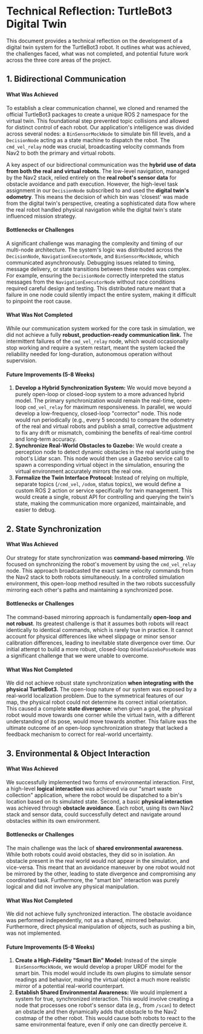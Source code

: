 # **Technical Reflection: TurtleBot3 Digital Twin**

This document provides a technical reflection on the development of a digital twin system for the TurtleBot3 robot. It outlines what was achieved, the challenges faced, what was not completed, and potential future work across the three core areas of the project.

## **1. Bidirectional Communication**

#### **What Was Achieved**

To establish a clear communication channel, we cloned and renamed the official TurtleBot3 packages to create a unique ROS 2 namespace for the virtual twin. This foundational step prevented topic collisions and allowed for distinct control of each robot. Our application's intelligence was divided across several nodes: a `BinSensorMockNode` to simulate bin fill levels, and a `DecisionNode` acting as a state machine to dispatch the robot. The `cmd_vel_relay` node was crucial, broadcasting velocity commands from Nav2 to both the primary and virtual robots.

A key aspect of our bidirectional communication was the **hybrid use of data from both the real and virtual robots**. The low-level navigation, managed by the Nav2 stack, relied entirely on the **real robot's sensor data** for obstacle avoidance and path execution. However, the high-level task assignment in our `DecisionNode` subscribed to and used the **digital twin's odometry**. This means the decision of which bin was 'closest' was made from the digital twin's perspective, creating a sophisticated data flow where the real robot handled physical navigation while the digital twin's state influenced mission strategy.

#### **Bottlenecks or Challenges**

A significant challenge was managing the complexity and timing of our multi-node architecture. The system's logic was distributed across the `DecisionNode`, `NavigationExecutorNode`, and `BinSensorMockNode`, which communicated asynchronously. Debugging issues related to timing, message delivery, or state transitions between these nodes was complex. For example, ensuring the `DecisionNode` correctly interpreted the status messages from the `NavigationExecutorNode` without race conditions required careful design and testing. This distributed nature meant that a failure in one node could silently impact the entire system, making it difficult to pinpoint the root cause.

#### **What Was Not Completed**

While our communication system worked for the core task in simulation, we did not achieve a fully **robust, production-ready communication link.** The intermittent failures of the `cmd_vel_relay` node, which would occasionally stop working and require a system restart, meant the system lacked the reliability needed for long-duration, autonomous operation without supervision.

#### **Future Improvements (5-8 Weeks)**

1.  **Develop a Hybrid Synchronization System:** We would move beyond a purely open-loop or closed-loop system to a more advanced hybrid model. The primary synchronization would remain the real-time, open-loop `cmd_vel_relay` for maximum responsiveness. In parallel, we would develop a low-frequency, closed-loop "corrector" node. This node would run periodically (e.g., every 5 seconds) to compare the odometry of the real and virtual robots and publish a small, corrective adjustment to fix any drift or mismatch, combining the benefits of real-time control and long-term accuracy.
2.  **Synchronize Real-World Obstacles to Gazebo:** We would create a perception node to detect dynamic obstacles in the real world using the robot's Lidar scan. This node would then use a Gazebo service call to spawn a corresponding virtual object in the simulation, ensuring the virtual environment accurately mirrors the real one.
3.  **Formalize the Twin Interface Protocol:** Instead of relying on multiple, separate topics (`/cmd_vel`, `/odom`, status topics), we would define a custom ROS 2 action or service specifically for twin management. This would create a single, robust API for controlling and querying the twin's state, making the communication more organized, maintainable, and easier to debug.

## **2. State Synchronization**

#### **What Was Achieved**

Our strategy for state synchronization was **command-based mirroring**. We focused on synchronizing the robot's movement by using the `cmd_vel_relay` node. This approach broadcasted the exact same velocity commands from the Nav2 stack to both robots simultaneously. In a controlled simulation environment, this open-loop method resulted in the two robots successfully mirroring each other's paths and maintaining a synchronized pose.

#### **Bottlenecks or Challenges**

The command-based mirroring approach is fundamentally **open-loop and not robust**. Its greatest challenge is that it assumes both robots will react identically to identical commands, which is rarely true in practice. It cannot account for physical differences like wheel slippage or minor sensor calibration differences, leading to inevitable state divergence over time. Our initial attempt to build a more robust, closed-loop `OdomToGazeboPoseNode` was a significant challenge that we were unable to overcome.

#### **What Was Not Completed**

We did not achieve robust state synchronization **when integrating with the physical TurtleBot3.** The open-loop nature of our system was exposed by a real-world localization problem. Due to the symmetrical features of our map, the physical robot could not determine its correct initial orientation. This caused a complete **state divergence**: when given a goal, the physical robot would move towards one corner while the virtual twin, with a different understanding of its pose, would move towards another. This failure was the ultimate outcome of an open-loop synchronization strategy that lacked a feedback mechanism to correct for real-world uncertainty.

## **3. Environmental & Object Interaction**

#### **What Was Achieved**

We successfully implemented two forms of environmental interaction. First, a high-level **logical interaction** was achieved via our "smart waste collection" application, where the robot would be dispatched to a bin's location based on its simulated state. Second, a basic **physical interaction** was achieved through **obstacle avoidance**. Each robot, using its own Nav2 stack and sensor data, could successfully detect and navigate around obstacles within its own environment.

#### **Bottlenecks or Challenges**

The main challenge was the lack of **shared environmental awareness**. While both robots could avoid obstacles, they did so in isolation. An obstacle present in the real world would not appear in the simulation, and vice-versa. This meant that an avoidance maneuver by one robot would not be mirrored by the other, leading to state divergence and compromising any coordinated task. Furthermore, the "smart bin" interaction was purely logical and did not involve any physical manipulation.

#### **What Was Not Completed**

We did not achieve fully synchronized interaction. The obstacle avoidance was performed independently, not as a shared, mirrored behavior. Furthermore, direct physical manipulation of objects, such as pushing a bin, was not implemented.

#### **Future Improvements (5-8 Weeks)**

1.  **Create a High-Fidelity "Smart Bin" Model:** Instead of the simple `BinSensorMockNode`, we would develop a proper URDF model for the smart bin. This model would include its own plugins to simulate sensor readings and behavior, making the virtual object a much more realistic mirror of a potential real-world counterpart.
2.  **Establish Shared Environmental Awareness:** We would implement a system for true, synchronized interaction. This would involve creating a node that processes one robot's sensor data (e.g., from `/scan`) to detect an obstacle and then dynamically adds that obstacle to the Nav2 costmap of the other robot. This would cause both robots to react to the same environmental feature, even if only one can directly perceive it.